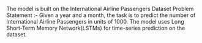 The model is built on the International Airline Passengers Dataset
Problem Statement :- Given a year and a month, the task is to predict the number of International Airline Passengers in units of 1000.
The model uses Long Short-Term Memory Network(LSTMs) for time-series prediction on the dataset.


